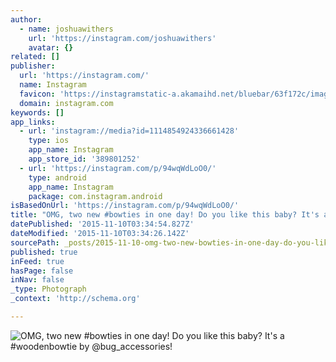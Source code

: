```yaml
---
author:
  - name: joshuawithers
    url: 'https://instagram.com/joshuawithers'
    avatar: {}
related: []
publisher:
  url: 'https://instagram.com/'
  name: Instagram
  favicon: 'https://instagramstatic-a.akamaihd.net/bluebar/63f172c/images/ico/favicon.ico'
  domain: instagram.com
keywords: []
app_links:
  - url: 'instagram://media?id=1114854924336661428'
    type: ios
    app_name: Instagram
    app_store_id: '389801252'
  - url: 'https://instagram.com/p/94wqWdLoO0/'
    type: android
    app_name: Instagram
    package: com.instagram.android
isBasedOnUrl: 'https://instagram.com/p/94wqWdLoO0/'
title: "OMG, two new #bowties in one day! Do you like this baby? It's a #woodenbowtie by @bug_accessories!"
datePublished: '2015-11-10T03:34:54.827Z'
dateModified: '2015-11-10T03:34:26.142Z'
sourcePath: _posts/2015-11-10-omg-two-new-bowties-in-one-day-do-you-like-this-baby-it.md
published: true
inFeed: true
hasPage: false
inNav: false
_type: Photograph
_context: 'http://schema.org'

---
```

![OMG&comma; two new &num;bowties in one day&excl; Do you like this baby&quest; It's a &num;woodenbowtie by &commat;bug&lowbar;accessories&excl;](https://scontent.cdninstagram.com/hphotos-xfp1/t51.2885-15/e15/11925799_864050390381867_1516643375_n.jpg)